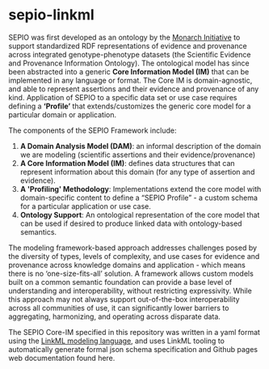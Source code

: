 # sepio-linkml

SEPIO was first developed as an ontology by the [Monarch Initiative](https://monarchinitiative.org/about) to support standardized RDF representations of evidence and provenance across integrated genotype-phenotype datasets (the Scientific Evidence and Provenance Information Ontology). The ontological model has since been abstracted into a generic **Core Information Model (IM)** that can be implemented in any language or format. The Core IM is domain-agnostic, and able to represent assertions and their evidence and provenance of any kind. Application of SEPIO to a specific data set or use case requires defining a **‘Profile’** that extends/customizes the generic core model for a particular domain or application.

The components of the SEPIO Framework include: 
1. **A Domain Analysis Model (DAM)**: an informal description of the domain we are modeling (scientific assertions and their evidence/provenance)
2. **A Core Information Model (IM)**:  defines data structures that can represent information about this domain (for any type of assertion and evidence).
3. **A 'Profiling' Methodology**:  Implementations extend the core model with domain-specific content to define a “SEPIO Profile” - a custom schema for a particular application or use case.
4. **Ontology Support**: An ontological representation of the core model that can be used if desired to produce linked data with ontology-based semantics.

The modeling framework-based approach addresses challenges posed by the diversity of types, levels of complexity, and use cases for evidence and provenance across knowledge domains and application - which means there is no ‘one-size-fits-all’ solution. A framework allows custom models built on a common semantic foundation can provide a base level of understanding and interoperability, without restricting expressivity. While this approach may not always support out-of-the-box interoperability across all communities of use, it can significantly lower barriers to aggregating, harmonizing, and operating across disparate data.

The SEPIO Core-IM specified in this repository was written in a yaml format using the [LinkML modeling language](https://linkml.io/linkml/), and uses LinkML tooling to automatically generate formal json schema specification and Github pages web documentation found here. 
